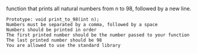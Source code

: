  function that prints all natural numbers from n to 98, followed by a new line.

    Prototype: void print_to_98(int n);
    Numbers must be separated by a comma, followed by a space
    Numbers should be printed in order
    The first printed number should be the number passed to your function
    The last printed number should be 98
    You are allowed to use the standard library

